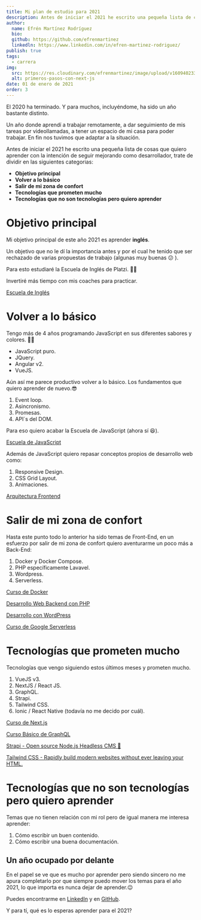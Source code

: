 ```yaml
---
title: Mi plan de estudio para 2021
description: Antes de iniciar el 2021 he escrito una pequeña lista de cosas que quiero aprender con la intención de seguir mejorando como desarrollador.
author:
  name: Efrén Martínez Rodríguez
  bio:
  github: https://github.com/efrenmartinez
  linkedln: https://www.linkedin.com/in/efren-martinez-rodriguez/
publish: true
tags:
  - carrera
img:
  src: https://res.cloudinary.com/efrenmartinez/image/upload/v1609402331/efrenmartinez.dev/blog/mi-plan-de-estudio-para-2021/thumbs-2021_hkcg5y.jpg
  alt: primeros-pasos-con-next-js
date: 01 de enero de 2021
order: 3
---
```


El 2020 ha terminado. Y para muchos, incluyéndome, ha sido un año bastante distinto.

Un año donde aprendí a trabajar remotamente, a dar seguimiento de mis tareas por videollamadas, a tener un espacio de mi casa para poder trabajar. En fin nos tuvimos que adaptar a la situación.

Antes de iniciar el 2021 he escrito una pequeña lista de cosas que quiero aprender con la intención de seguir mejorando como desarrollador, trate de dividir en las siguientes categorias:

- **Objetivo principal**
- **Volver a lo básico**
- **Salir de mi zona de confort**
- **Tecnologías que prometen mucho**
- **Tecnologías que no son tecnologías pero quiero aprender**

# Objetivo principal

Mi objetivo principal de este año 2021 es aprender **inglés**.

Un objetivo que no le dí la importancia antes y por el cual he tenido que ser rechazado de varias propuestas de trabajo (algunas muy buenas 😕 ).

Para esto estudiaré la Escuela de Inglés de Platzi. 👌🏻

Invertiré más tiempo con mis coaches para practicar.

[Escuela de Inglés](https://platzi.com/idioma-ingles/)

# Volver a lo básico

Tengo más de 4 años programando JavaScript en sus diferentes sabores y colores. 🍧🍧

- JavaScript puro.
- JQuery.
- Angular v2.
- VueJS.

Aún así me parece productivo volver a lo básico. Los fundamentos que quiero aprender de nuevo.😎

1. Event loop.
2. Asincronismo.
3. Promesas.
4. API´s del DOM.

Para eso quiero acabar la Escuela de JavaScript (ahora sí 😆).

[Escuela de JavaScript](https://platzi.com/escuela-javascript/)

Además de JavaScript quiero repasar conceptos propios de desarrollo web como:

1. Responsive Design.
2. CSS Grid Layout.
3. Animaciones.

[Arquitectura Frontend](https://platzi.com/arquitecto/)

# Salir de mi zona de confort

Hasta este punto todo lo anterior ha sido temas de Front-End, en un esfuerzo por salir de mi zona de confort quiero aventurarme un poco más a Back-End:

1. Docker y Docker Compose.
2. PHP específicamente Lavavel.
3. Wordpress.
4. Serverless.

[Curso de Docker](https://platzi.com/clases/docker/)

[Desarrollo Web Backend con PHP](https://platzi.com/desarrollo-php/)

[Desarrollo con WordPress](https://platzi.com/desarrollo-wordpress/)

[Curso de Google Serverless](https://platzi.com/clases/google-serverless/)

# Tecnologías que prometen mucho

Tecnologías que vengo siguiendo estos últimos meses y prometen mucho.

1. VueJS v3.
2. NextJS / React JS.
3. GraphQL.
4. Strapi.
5. Tailwind CSS.
6. Ionic / React Native (todavía no me decido por cuál).

[Curso de Next.js](https://platzi.com/clases/next/)

[Curso Básico de GraphQL](https://platzi.com/clases/graphql/)

[Strapi - Open source Node.js Headless CMS 🚀](https://strapi.io/)

[Tailwind CSS - Rapidly build modern websites without ever leaving your HTML.](https://tailwindcss.com/)

# Tecnologías que no son tecnologías pero quiero aprender

Temas que no tienen relación con mi rol pero de igual manera me interesa aprender:

1. Cómo escribir un buen contenido.
2. Cómo escribir una buena documentación.

## Un año ocupado por delante

En el papel se ve que es mucho por aprender pero siendo sincero no me apura completarlo por que siempre puedo mover los temas para el año 2021, lo que importa es nunca dejar de aprender.😉

Puedes encontrarme en [LinkedIn](https://www.linkedin.com/in/efren-martinez-rodriguez/) y en [GitHub](https://github.com/efrenmartinez).

Y para tí, qué es lo esperas aprender para el 2021?

